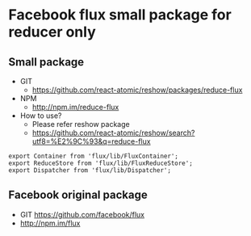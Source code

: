 Facebook flux small package for reducer only
===

## Small package
* GIT
   * https://github.com/react-atomic/reshow/packages/reduce-flux
* NPM
   * http://npm.im/reduce-flux
* How to use?
   * Please refer reshow package
   * https://github.com/react-atomic/reshow/search?utf8=%E2%9C%93&q=reduce-flux

```
export Container from 'flux/lib/FluxContainer';
export ReduceStore from 'flux/lib/FluxReduceStore';
export Dispatcher from 'flux/lib/Dispatcher';
```

## Facebook original package
   * GIT https://github.com/facebook/flux
   * http://npm.im/flux


